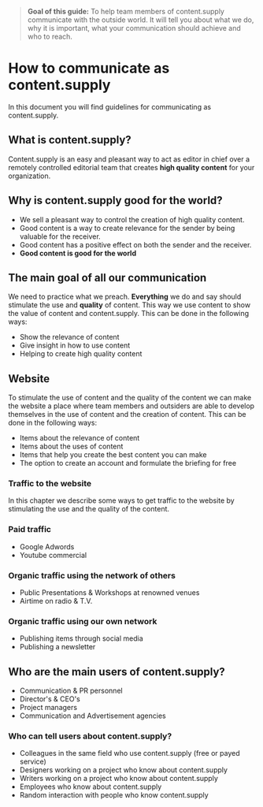 > **Goal of this guide:** To help team members of content.supply communicate with the outside world. It will tell you about what we do, why it is important, what your communication should achieve and who to reach.

# How to communicate as content.supply

In this document you will find guidelines for communicating as content.supply.

## What is content.supply?

Content.supply is an easy and pleasant way to act as editor in chief over a remotely controlled editorial team that creates **high quality content** for your organization.

## Why is content.supply good for the world?

* We sell a pleasant way to control the creation of high quality content.
* Good content is a way to create relevance for the sender by being valuable for the receiver.
* Good content has a positive effect on both the sender and the receiver.
* **Good content is good for the world**

## The main goal of all our communication

We need to practice what we preach.
**Everything** we do and say should stimulate the use and **quality** of content. This way we use content  to show the value of content  and content.supply. This can be done in the following ways:

* Show the relevance of content
* Give insight in how to use content
* Helping to create high quality content


## Website

To stimulate the use of content and the quality of the content we can make the website a place where team members and outsiders are able to develop themselves in the use of content and the creation of content. This can be done in the following ways:

* Items about the relevance of content
* Items about the uses of content
* Items that help you create the best content you can make
* The option to create an account and formulate the briefing for free

### Traffic to the website

In this chapter we describe some ways to get traffic to the website by stimulating the use and the quality of the content.

### Paid traffic

* Google Adwords
* Youtube commercial

### Organic traffic using the network of others

* Public Presentations & Workshops at renowned venues
* Airtime on radio & T.V.

### Organic traffic using our own network

* Publishing items through social media
* Publishing a newsletter

## Who are the main users of content.supply?

* Communication & PR personnel
* Director's & CEO's
* Project managers
* Communication and Advertisement agencies


### Who can tell users about content.supply?

* Colleagues in the same field who use content.supply (free or payed service)
* Designers working on a project who know about content.supply
* Writers working on a project who know about content.supply
* Employees who know about content.supply
* Random interaction with people who know content.supply
